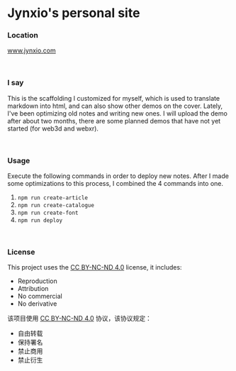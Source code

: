 # Jynxio's personal site

### Location
www.jynxio.com

<br/>

### I say
This is the scaffolding I customized for myself, which is used to translate markdown into html, and can also show other demos on the cover.
Lately, I've been optimizing old notes and writing new ones.
I will upload the demo after about two months, there are some planned demos that have not yet started (for web3d and webxr).

<br/>

### Usage
Execute the following commands in order to deploy new notes. After I made some optimizations to this process, I combined the 4 commands into one.
1. `npm run create-article`
2. `npm run create-catalogue`
3. `npm run create-font`
4. `npm run deploy`

<br/>

### License
This project uses the [CC BY-NC-ND 4.0](https://creativecommons.org/licenses/by-nc-nd/4.0/legalcode) license, it includes:
- Reproduction
- Attribution
- No commercial
- No derivative

该项目使用 [CC BY-NC-ND 4.0](https://creativecommons.org/licenses/by-nc-nd/4.0/legalcode.zh-Hans) 协议，该协议规定：
- 自由转载
- 保持署名
- 禁止商用
- 禁止衍生

